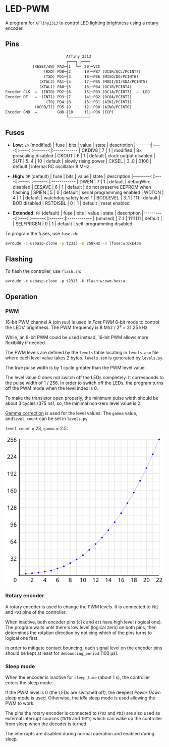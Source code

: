 # LED-PWM

A program for `ATTiny2313` to control LED lighting brightness using a rotary encoder.


## Pins

``` 
                           ATTiny 2313
                           ┌───┐ ┌───┐
            (RESET/dW) PA2─┤1  ╰─╯ 20├─VCC
                 (RXD) PD0─┤2      19├─PB7 (UCSK/SCL/PCINT7)
                 (TXD) PD1─┤3      18├─PB6 (MISO/DO/PCINT6)
               (XTAL2) PA1─┤4      17├─PB5 (MOSI/DI/SDA/PCINT5)
               (XTAL1) PA0─┤5      16├─PB4 (OC1B/PCINT4)
Encoder CLK  →  (INT0) PD2─┤6      15├─PB3 (OC1A/PCINT3)  →  LED
Encoder DT   →  (INT1) PD3─┤7      14├─PB2 (OC0A/PCINT2)
                  (T0) PD4─┤8      13├─PB1 (AIN1/PCINT1)
             (OC0B/T1) PD5─┤9      12├─PB0 (AIN0/PCINT0)
Encoder GND  →         GND─┤10     11├─PD6 (ICP)
                           └─────────┘
```


## Fuses

- **Low:** `E4` (modified)
  |   fuse | bits | value |  state   | description
  |-------:|:----:|:-----:|:--------:|:------------
  | CKDIV8 |    7 |     1 | modified | 8× prescaling disabled
  |  CKOUT |    6 |     1 | default  | clock output disabled
  |    SUT | 5..4 |    10 | default  | slowly rising power
  |  CKSEL | 3..0 |  0100 | default  | internal RC oscillator 8 MHz

- **High:** `DF` (default)
  |     fuse | bits | value |  state  | description
  |---------:|:----:|:-----:|:-------:|:------------
  |     DWEN |    7 |     1 | default | debugWire disabled
  |   EESAVE |    6 |     1 | default | do not preserve EEPROM when flashing
  |    SPIEN |    5 |     0 | default | serial programming enabled
  |    WDTON |    4 |     1 | default | watchdog safety level 1
  | BODLEVEL | 3..1 |   111 | default | BOD disabled
  | RSTDISBL |    0 |     1 | default | reset enabled

- **Extended:** `FF` (default)
  |      fuse | bits |  value  |  state  | description
  |----------:|:----:|:-------:|:-------:|:------------
  | (unused)  | 7..1 | 1111111 | default | 
  | SELFPRGEN |    0 |       1 | default | self-programming disabled

To program the fuses, use `fuse.sh`:
``` bash
avrdude -c usbasp-clone -p t2313 -B 250kHz -U lfuse:w:0xE4:m
```


## Flashing

To flash the controller, use `flash.sh`:
```
avrdude -c usbasp-clone -p t2313 -U flash:w:pwm.hex:a
```


## Operation

### PWM

16-bit PWM channel A (pin `PB3`) is used in _Fast PWM_ 8-bit mode to control the LEDs' brightness.
The PWM frequency is 8 Mhz / 2⁸ = 31.25 kHz.

While, an 8-bit PWM could be used instead, 16-bit PWM allows more flexibility if needed.

The PWM levels are defined by the `levels` table locating in `levels.asm` file where each level value takes 2 bytes.
`levels.asm` is generated by `levels.py`.

The true pulse width is by 1 cycle greater than the PWM level value.

The level value 0 does not switch off the LEDs completely. It corresponds to the pulse width of 1 / 256. In order to switch off the LEDs, the program turns off the PWM mode when the level index is 0.

To make the transistor open properly, the minimum pulse width should be about 3 cycles (375 ns), so, the minimal non-zero level value is 2.

[Gamma correction](https://en.wikipedia.org/wiki/Gamma_correction) is used for the level values. The `gamma` value, and`level_count` can be set in `levels.py`.

`level_count` = 23, `gamma` = 2.5:

![level-graph](level-graph.svg)


### Rotary encoder

A rotary encoder is used to change the PWM levels. It is connected to `PD2` and `PD3` pins of the controller.

When inactive, both encoder pins (`clk` and `dt`) have high level (logical one).
The program waits until there's low level (logical zero) on both pins, then determines the rotation direction by noticing which of the pins  turns to logical one first.

In order to mitigate contact bouncing, each signal level on the encoder pins should be kept at least for `debouncing_period` (100 µs).


### Sleep mode

When the encoder is inactive for `sleep_time` (about 1 s), the controller enters the sleep mode.

If the PWM level is 0 (the LEDs are switched off), the deepest _Power Down_ sleep mode is used. Otherwise, the _Idle_ sleep mode is used allowing the PWM to work.

The pins the rotary encoder is connected to (`PD2` and `PD3`) are also used as external interrupt sources (`INT0` and `INT1`) which can wake up the controller from sleep when the decoder is turned.

The interrupts are disabled during normal operation and enabled during sleep.
